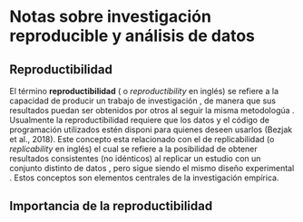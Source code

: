 # Notas sobre investigación reproducible y análisis de datos

## Reproductibilidad

El término **reproductibilidad** ( o _reproductibility_ en inglés) se refiere a la capacidad de producir un trabajo de investigación , de manera que sus resultados puedan ser  obtenidos por otros al seguir la misma metodologúa .
Usualmente la reproductibilidad requiere que los datos  y el código de programación utilizados  estén disponi para quienes deseen usarlos  (Bezjak et al., 2018). 
Este concepto esta relacionado con el de  replicabilidad  (o _replicability_ en inglés)  el cual se refiere a la posibilidad de obtener resultados  consistentes (no idénticos)  al replicar un estudio con un conjunto  distinto de datos , pero sigue siendo el mismo diseño experimental . Estos conceptos son elementos centrales  de la investigación empírica. 

## Importancia de la reproductibilidad


